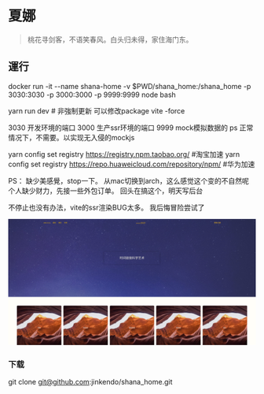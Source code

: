 # 夏娜
> 桃花寻剑客，不语笑春风。白头归未得，家住海门东。

## 運行
 docker run -it --name shana-home -v $PWD/shana_home:/shana_home -p 3030:3030  -p 3000:3000  -p 9999:9999 node bash 

 yarn run dev  # 非強制更新 可以修改package vite -force

3030 开发环境的端口
3000 生产ssr环境的端口
9999 mock模拟数据的 ps 正常情况下，不需要。以实现无入侵的mockjs


yarn config set registry https://registry.npm.taobao.org/ #淘宝加速
yarn config set registry https://repo.huaweicloud.com/repository/npm/ #华为加速


PS： 缺少美感覺，stop一下。  从mac切换到arch，这么感觉这个变的不自然呢
个人缺少财力，先接一些外包订单。 
回头在搞这个，明天写后台

不停止也没有办法，vite的ssr渲染BUG太多。 我后悔冒险尝试了

![截图](./public/index.png)

### 下载
git clone git@github.com:jinkendo/shana_home.git